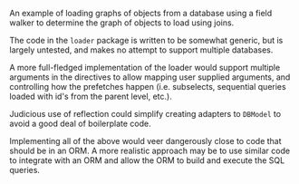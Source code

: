 An example of loading graphs of objects from a database using a field walker to
determine the graph of objects to load using joins.

The code in the `loader` package is written to be somewhat generic, but is
largely untested, and makes no attempt to support multiple databases.

A more full-fledged implementation of the loader would support multiple
arguments in the directives to allow mapping user supplied arguments, and
controlling how the prefetches happen (i.e. subselects, sequential queries
loaded with id's from the parent level, etc.).

Judicious use of reflection could simplify creating adapters to `DBModel` to
avoid a good deal of boilerplate code.

Implementing all of the above would veer dangerously close to code that should
be in an ORM. A more realistic approach may be to use similar code to integrate
with an ORM and allow the ORM to build and execute the SQL queries.
